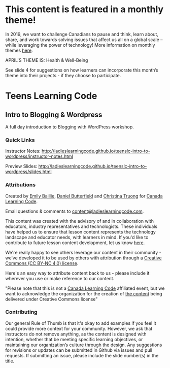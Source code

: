 # This content is featured in a monthly theme!

In 2019, we want to challenge Canadians to pause and think, learn about, share, and work towards solving issues that affect us all on a global scale – while leveraging the power of technology!  More information on monthly themes [here](https://www.canadalearningcode.ca/code-can-change-the-world/).

APRIL'S THEME IS: Health & Well-Being

See slide 4 for suggestions on how learners can incorporate this month’s theme into their projects - if they choose to participate.

# Teens Learning Code
## Intro to Blogging & Wordpress

A full day introduction to Blogging with WordPress workshop.

### Quick Links

Instructor Notes: http://ladieslearningcode.github.io/teenslc-intro-to-wordpress/instructor-notes.html

Preview Slides: http://ladieslearningcode.github.io/teenslc-intro-to-wordpress/slides.html


### Attributions

Created by [Emily Baillie](https://twitter.com/EmilyBaillie), [Daniel Butterfield](http://www.stelsewhereweb.com) and [Christina Truong](http://christinatruong.com) for [Canada Learning Code](https://www.canadalearningcode.ca/).

Email questions & comments to <content@ladieslearningcode.com>.

This content was created with the advisory of and in collaboration with educators, industry representatives and technologists. These individuals have helped us to ensure that lesson content represents the technology landscape and educator needs, with learners in mind. If you'd like to contribute to future lesson content development, let us know [here](https://docs.google.com/forms/d/e/1FAIpQLSfJ8NSMKVAmzpdn3EAymxCbDDz3XZPxyDdmtQ87GECuvXzzDQ/viewform).

We're really happy to see others leverage our content in their community - we’ve developed it to be used by others with attribution through a [Creative Commons (CC BY-NC 4.0) license](https://creativecommons.org/licenses/by-nc/4.0/).

Here's an easy way to attribute content back to us - please include it wherever you use or make reference to our content.

"Please note that this is not a [Canada Learning Code](https://www.canadalearningcode.ca/) affiliated event, but we want to acknowledge the organization for the creation of [the content](https://github.com/ladieslearningcode/llc-intro-to-wordpress) being delivered under Creative Commons license"


### Contributing

Our general Rule of Thumb is that it's okay to add examples if you feel it could provide more context for your community. However, we ask that instructors do not remove anything, as the content is designed with intention, whether that be meeting specific learning objectives, or maintaining our organization’s culture through the design.  Any suggestions for revisions or updates can be submitted in Github via issues and pull requests. If submitting an issue, please include the slide number(s) in the title.
